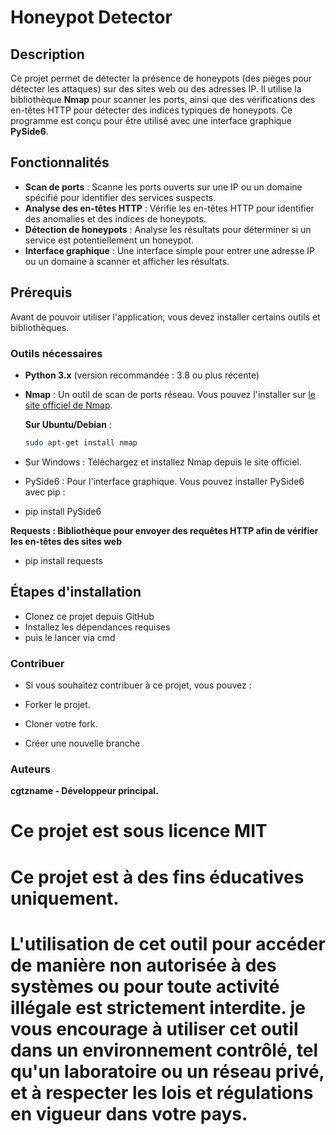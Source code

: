 # Honeypot Detector

## Description

Ce projet permet de détecter la présence de honeypots (des pièges pour détecter les attaques) sur des sites web ou des adresses IP. Il utilise la bibliothèque **Nmap** pour scanner les ports, ainsi que des vérifications des en-têtes HTTP pour détecter des indices typiques de honeypots. Ce programme est conçu pour être utilisé avec une interface graphique **PySide6**.

## Fonctionnalités

- **Scan de ports** : Scanne les ports ouverts sur une IP ou un domaine spécifié pour identifier des services suspects.
- **Analyse des en-têtes HTTP** : Vérifie les en-têtes HTTP pour identifier des anomalies et des indices de honeypots.
- **Détection de honeypots** : Analyse les résultats pour déterminer si un service est potentiellement un honeypot.
- **Interface graphique** : Une interface simple pour entrer une adresse IP ou un domaine à scanner et afficher les résultats.

## Prérequis

Avant de pouvoir utiliser l'application, vous devez installer certains outils et bibliothèques.

### Outils nécessaires

- **Python 3.x** (version recommandée : 3.8 ou plus récente)
- **Nmap** : Un outil de scan de ports réseau. Vous pouvez l'installer sur [le site officiel de Nmap](https://nmap.org/download.html).
  
  **Sur Ubuntu/Debian** :  
  ```bash
  sudo apt-get install nmap

- Sur Windows : Téléchargez et installez Nmap depuis le site officiel.

- PySide6 : Pour l'interface graphique. Vous pouvez installer PySide6 avec pip :

- pip install PySide6

**Requests : Bibliothèque pour envoyer des requêtes HTTP afin de vérifier les en-têtes des sites web**

- pip install requests

## Étapes d'installation
- Clonez ce projet depuis GitHub
- Installez les dépendances requises
- puis le lancer via cmd

### Contribuer
- Si vous souhaitez contribuer à ce projet, vous pouvez :

- Forker le projet.

- Cloner votre fork.

- Créer une nouvelle branche 

### Auteurs
**cgtzname - Développeur principal.**

# Ce projet est sous licence MIT


# Ce projet est à des fins éducatives uniquement.  
# L'utilisation de cet outil pour accéder de manière non autorisée à des systèmes ou pour toute activité illégale est strictement interdite. je vous encourage à utiliser cet outil dans un environnement contrôlé, tel qu'un laboratoire ou un réseau privé, et à respecter les lois et régulations en vigueur dans votre pays. 
